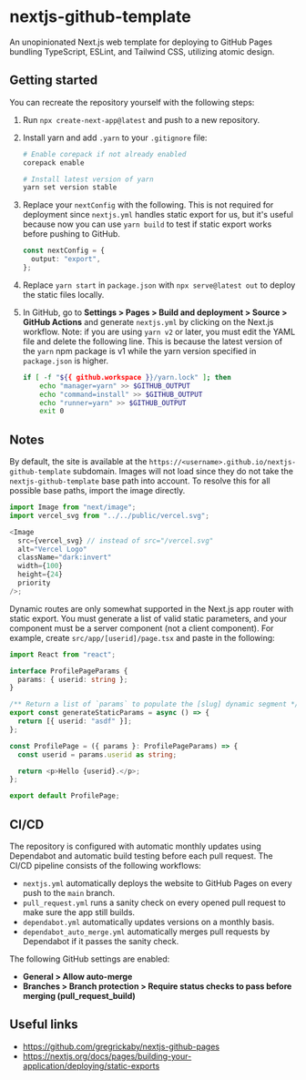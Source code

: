 # nextjs-github-template

An unopinionated Next.js web template for deploying to GitHub Pages bundling TypeScript, ESLint, and Tailwind CSS, utilizing atomic design.

## Getting started

You can recreate the repository yourself with the following steps:

1. Run `npx create-next-app@latest` and push to a new repository.

2. Install yarn and add `.yarn` to your `.gitignore` file:

   ```bash
   # Enable corepack if not already enabled
   corepack enable

   # Install latest version of yarn
   yarn set version stable
   ```

3. Replace your `nextConfig` with the following. This is not required for deployment since `nextjs.yml` handles static export for us, but it's useful because now you can use `yarn build` to test if static export works before pushing to GitHub.

   ```ts
   const nextConfig = {
     output: "export",
   };
   ```

4. Replace `yarn start` in `package.json` with `npx serve@latest out` to deploy the static files locally.

5. In GitHub, go to **Settings > Pages > Build and deployment > Source > GitHub Actions** and generate `nextjs.yml` by clicking on the Next.js workflow. Note: if you are using `yarn v2` or later, you must edit the YAML file and delete the following line. This is because the latest version of the `yarn` npm package is v1 while the yarn version specified in `package.json` is higher.

   ```bash
   if [ -f "${{ github.workspace }}/yarn.lock" ]; then
       echo "manager=yarn" >> $GITHUB_OUTPUT
       echo "command=install" >> $GITHUB_OUTPUT
       echo "runner=yarn" >> $GITHUB_OUTPUT
       exit 0
   ```

## Notes

By default, the site is available at the `https://<username>.github.io/nextjs-github-template` subdomain. Images will not load since they do not take the `nextjs-github-template` base path into account. To resolve this for all possible base paths, import the image directly.

```ts
import Image from "next/image";
import vercel_svg from "../../public/vercel.svg";

<Image
  src={vercel_svg} // instead of src="/vercel.svg"
  alt="Vercel Logo"
  className="dark:invert"
  width={100}
  height={24}
  priority
/>;
```

Dynamic routes are only somewhat supported in the Next.js app router with static export. You must generate a list of valid static parameters, and your component must be a server component (not a client component). For example, create `src/app/[userid]/page.tsx` and paste in the following:

```ts
import React from "react";

interface ProfilePageParams {
  params: { userid: string };
}

/** Return a list of `params` to populate the [slug] dynamic segment */
export const generateStaticParams = async () => {
  return [{ userid: "asdf" }];
};

const ProfilePage = ({ params }: ProfilePageParams) => {
  const userid = params.userid as string;

  return <p>Hello {userid}.</p>;
};

export default ProfilePage;
```

## CI/CD

The repository is configured with automatic monthly updates using Dependabot and automatic build testing before each pull request. The CI/CD pipeline consists of the following workflows:

- `nextjs.yml` automatically deploys the website to GitHub Pages on every push to the `main` branch.
- `pull_request.yml` runs a sanity check on every opened pull request to make sure the app still builds.
- `dependabot.yml` automatically updates versions on a monthly basis.
- `dependabot_auto_merge.yml` automatically merges pull requests by Dependabot if it passes the sanity check.

The following GitHub settings are enabled:

- **General > Allow auto-merge**
- **Branches > Branch protection > Require status checks to pass before merging (pull_request_build)**

## Useful links

- https://github.com/gregrickaby/nextjs-github-pages
- https://nextjs.org/docs/pages/building-your-application/deploying/static-exports
